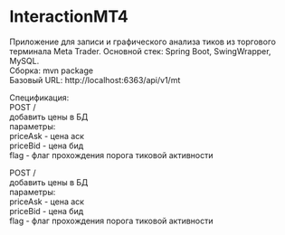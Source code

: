 # InteractionMT4


Приложение для записи и графического анализа тиков из торгового терминала Meta Trader.
Основной стек: Spring Boot, SwingWrapper, MySQL.  
Сборка: mvn package  
Базовый URL: http://localhost:6363/api/v1/mt  
  
Спецификация:  
POST /  
  добавить цены в БД  
    параметры:  
    priceAsk - цена аск  
    priceBid - цена бид  
    flag - флаг прохождения порога тиковой активности  
        
POST /  
  добавить цены в БД  
    параметры:  
    priceAsk - цена аск  
    priceBid - цена бид  
    flag - флаг прохождения порога тиковой активности    
